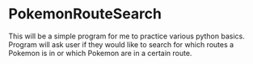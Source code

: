 # PokemonRouteSearch
This will be a simple program for me to practice various python basics. Program will ask user if they would like to search for which routes a Pokemon is in or which Pokemon are in a certain route. 
